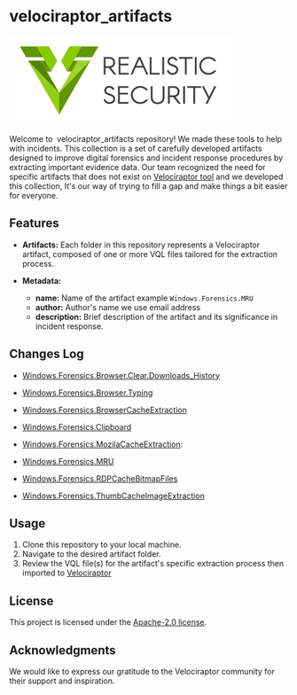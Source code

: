 # velociraptor_artifacts

![Realistic Security](./docs/images/stand-logo-400x160.png)


Welcome to  velociraptor_artifacts repository! We made these tools to help with incidents. This collection is a set of carefully developed artifacts designed to improve digital forensics and incident response procedures by extracting important evidence data. Our team recognized the need for specific artifacts that does not exist on [Velociraptor tool](https://github.com/Velocidex/velociraptor) and we developed this collection,  It's our way of trying to fill a gap and make things a bit easier for everyone.

## Features

- **Artifacts:** Each folder in this repository represents a Velociraptor artifact, composed of one or more VQL files tailored for the extraction process.

- **Metadata:** 
	
  - **name:** Name of the artifact example `Windows.Forensics.MRU` 
  - **author:** Author's name we use email address 
  - **description:** Brief description of the artifact and its significance in incident response.


## Changes Log

- [Windows.Forensics.Browser.Clear.Downloads_History](./Windows.Forensics.Browser.Clear.Downloads_History/) 

- [Windows.Forensics.Browser.Typing](./Windows.Forensics.Browser.Typing/)

- [Windows.Forensics.BrowserCacheExtraction](./Windows.Forensics.BrowserCacheExtraction/)

- [Windows.Forensics.Clipboard](./Windows.Forensics.Clipboard/)

- [Windows.Forensics.MozilaCacheExtraction](./Windows.Forensics.MozilaCacheExtraction/):  

- [Windows.Forensics.MRU](./Windows.Forensics.MRU/)

- [Windows.Forensics.RDPCacheBitmapFiles](./Windows.Forensics.RDPCacheBitmapFiles/)

- [Windows.Forensics.ThumbCacheImageExtraction](./Windows.Forensics.ThumbCacheImageExtraction/)


## Usage

1. Clone this repository to your local machine.
2. Navigate to the desired artifact folder.
3. Review the VQL file(s) for the artifact's specific extraction process then imported to [Velociraptor](https://github.com/Velocidex/velociraptor) 


## License

This project is licensed under the [Apache-2.0 license](https://github.com/realistic-security/velociraptor_artifacts?tab=Apache-2.0-1-ov-file#).

## Acknowledgments

We would like to express our gratitude to the Velociraptor community for their support and inspiration.

